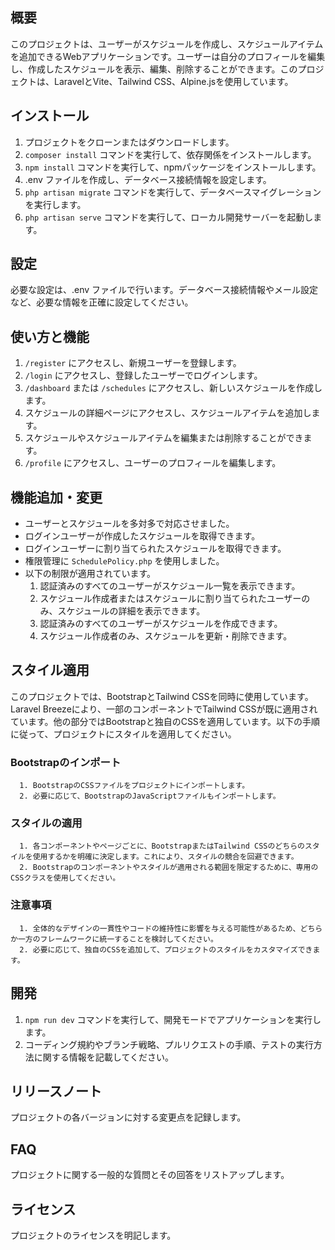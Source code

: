 ## 概要
このプロジェクトは、ユーザーがスケジュールを作成し、スケジュールアイテムを追加できるWebアプリケーションです。ユーザーは自分のプロフィールを編集し、作成したスケジュールを表示、編集、削除することができます。このプロジェクトは、LaravelとVite、Tailwind CSS、Alpine.jsを使用しています。

## インストール

1. プロジェクトをクローンまたはダウンロードします。
2. `composer install` コマンドを実行して、依存関係をインストールします。
3. `npm install` コマンドを実行して、npmパッケージをインストールします。
4. .env ファイルを作成し、データベース接続情報を設定します。
5. `php artisan migrate` コマンドを実行して、データベースマイグレーションを実行します。
6. `php artisan serve` コマンドを実行して、ローカル開発サーバーを起動します。

## 設定

必要な設定は、.env ファイルで行います。データベース接続情報やメール設定など、必要な情報を正確に設定してください。

## 使い方と機能

1. `/register` にアクセスし、新規ユーザーを登録します。
2. `/login` にアクセスし、登録したユーザーでログインします。
3. `/dashboard` または `/schedules` にアクセスし、新しいスケジュールを作成します。
4. スケジュールの詳細ページにアクセスし、スケジュールアイテムを追加します。
5. スケジュールやスケジュールアイテムを編集または削除することができます。
6. `/profile` にアクセスし、ユーザーのプロフィールを編集します。

## 機能追加・変更

- ユーザーとスケジュールを多対多で対応させました。
- ログインユーザーが作成したスケジュールを取得できます。
- ログインユーザーに割り当てられたスケジュールを取得できます。
- 権限管理に `SchedulePolicy.php` を使用しました。
- 以下の制限が適用されています。
  1. 認証済みのすべてのユーザーがスケジュール一覧を表示できます。
  2. スケジュール作成者またはスケジュールに割り当てられたユーザーのみ、スケジュールの詳細を表示できます。
  3. 認証済みのすべてのユーザーがスケジュールを作成できます。
  4. スケジュール作成者のみ、スケジュールを更新・削除できます。

## スタイル適用

このプロジェクトでは、BootstrapとTailwind CSSを同時に使用しています。Laravel Breezeにより、一部のコンポーネントでTailwind CSSが既に適用されています。他の部分ではBootstrapと独自のCSSを適用しています。以下の手順に従って、プロジェクトにスタイルを適用してください。

  ### Bootstrapのインポート

      1. BootstrapのCSSファイルをプロジェクトにインポートします。
      2. 必要に応じて、BootstrapのJavaScriptファイルもインポートします。

   ### スタイルの適用

      1. 各コンポーネントやページごとに、BootstrapまたはTailwind CSSのどちらのスタイルを使用するかを明確に決定します。これにより、スタイルの競合を回避できます。
      2. Bootstrapのコンポーネントやスタイルが適用される範囲を限定するために、専用のCSSクラスを使用してください。

   ### 注意事項

      1. 全体的なデザインの一貫性やコードの維持性に影響を与える可能性があるため、どちらか一方のフレームワークに統一することを検討してください。
      2. 必要に応じて、独自のCSSを追加して、プロジェクトのスタイルをカスタマイズできます。



## 開発

1. `npm run dev` コマンドを実行して、開発モードでアプリケーションを実行します。
2. コーディング規約やブランチ戦略、プルリクエストの手順、テストの実行方法に関する情報を記載してください。

## リリースノート
プロジェクトの各バージョンに対する変更点を記録します。

## FAQ
プロジェクトに関する一般的な質問とその回答をリストアップします。

## ライセンス
プロジェクトのライセンスを明記します。
